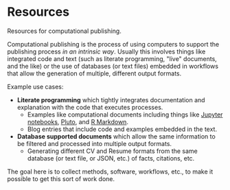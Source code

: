 # Resources
Resources for computational publishing.

Computational publishing is the process of using computers to support the publishing process _in an intrinsic way_. Usually this involves things like integrated code and text (such as literate programming, "live" documents, and the like) or the use of databases (or text files) embedded in workflows that allow the generation of multiple, different output formats.

Example use cases:

+ **Literate programming** which tightly integrates documentation and explanation with the code that executes processes. 
  + Examples like computational documents including things like [Jupyter notebooks](https://jupyter.org/), [Pluto](https://github.com/fonsp/Pluto.jl), and [R Markdown](https://rmarkdown.rstudio.com/).
  + Blog entries that include code and examples embedded in the text.
+ **Database supported documents** which allow the same information to be filtered and processed into multiple output formats.
  + Generating different CV and Resume formats from the same database (or text file, or JSON, etc.) of facts, citations, etc.

The goal here is to collect methods, software, workflows, etc., to make it possible to get this sort of work done.
